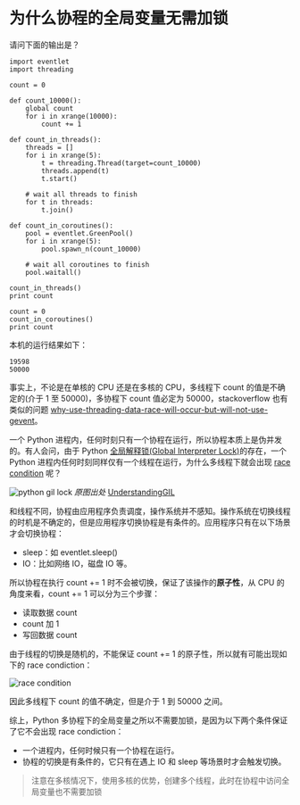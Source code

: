 # 为什么协程的全局变量无需加锁

请问下面的输出是？

```
import eventlet
import threading

count = 0

def count_10000():
    global count
    for i in xrange(10000):
        count += 1

def count_in_threads():
    threads = []
    for i in xrange(5):
        t = threading.Thread(target=count_10000)
        threads.append(t)
        t.start()

    # wait all threads to finish
    for t in threads:
        t.join()

def count_in_coroutines():
    pool = eventlet.GreenPool()
    for i in xrange(5):
        pool.spawn_n(count_10000)

    # wait all coroutines to finish
    pool.waitall()

count_in_threads()
print count

count = 0
count_in_coroutines()
print count

```

本机的运行结果如下：

```
19598
50000

```

事实上，不论是在单核的 CPU 还是在多核的 CPU，多线程下 count 的值是不确定的(介于 1 至 50000)，多协程下 count 值必定为 50000，stackoverflow 也有类似的问题 [why-use-threading-data-race-will-occur-but-will-not-use-gevent](http://stackoverflow.com/questions/19649030/why-use-threading-data-race-will-occur-but-will-not-use-gevent)。

一个 Python 进程内，任何时刻只有一个协程在运行，所以协程本质上是伪并发的。有人会问，由于 Python [全局解释锁(Global Interpreter Lock)](https://wiki.python.org/moin/GlobalInterpreterLock)的存在，一个 Python 进程内任何时刻同样仅有一个线程在运行，为什么多线程下就会出现 [race condition](https://en.wikipedia.org/wiki/Race_condition) 呢？

![python gil lock](http://7xp2eu.com1.z0.glb.clouddn.com/python_gil_lock.png)                                                          *原图出处* [UnderstandingGIL](http://www.dabeaz.com/python/UnderstandingGIL.pdf)

和线程不同，协程由应用程序负责调度，操作系统并不感知。操作系统在切换线程的时机是不确定的，但是应用程序切换协程是有条件的。应用程序只有在以下场景才会切换协程：

- sleep：如 eventlet.sleep()
- IO：比如网络 IO，磁盘 IO 等。

所以协程在执行 count += 1 时不会被切换，保证了该操作的**原子性**，从 CPU 的角度来看，count += 1 可以分为三个步骤：

- 读取数据 count
- count 加 1
- 写回数据 count

由于线程的切换是随机的，不能保证 count += 1 的原子性，所以就有可能出现如下的 race condiction：

![race condition](http://7xp2eu.com1.z0.glb.clouddn.com/python_global_race_condiction.png)

因此多线程下 count 的值不确定，但是介于 1 到 50000 之间。

综上，Python 多协程下的全局变量之所以不需要加锁，是因为以下两个条件保证了它不会出现 race condiction：

- 一个进程内，任何时候只有一个协程在运行。
- 协程的切换是有条件的，它只有在遇上 IO 和 sleep 等场景时才会触发切换。





> 注意在多核情况下，使用多核的优势，创建多个线程，此时在协程中访问全局变量也不需要加锁